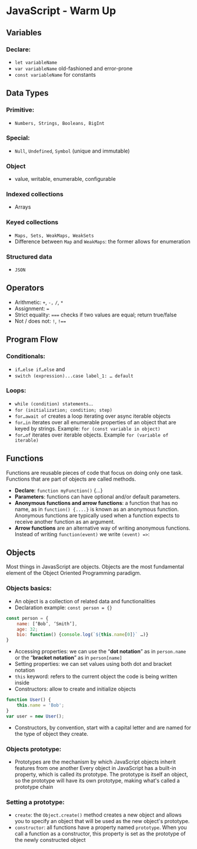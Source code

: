 # JavaScript - Warm Up

## Variables

### Declare:

- `let variableName`
- `var variableName`		old-fashioned and error-prone
- `const variableName`	for constants

## Data Types

### Primitive:
- `Numbers, Strings, Booleans, BigInt` 

### Special:

- `Null`, `Undefined`, `Symbol` (unique and immutable)

### Object

- value, writable, enumerable, configurable

### Indexed collections

- Arrays

### Keyed collections

- `Maps, Sets, WeakMaps, WeakSets` 
- Difference between `Map` and `WeakMaps`: the former allows for enumeration

### Structured data
- `JSON`

## Operators

- Arithmetic: `+`, `-,` `/`, `*`
- Assignment: `=`
- Strict equality: `===` checks if two values are equal; return true/false
- Not / does not: `!`, `!==`

## Program Flow

### Conditionals: 

- `if…else if…else` and
- `switch (expression)...case label_1: … default`

### Loops: 

- `while (condition) statements`…
- `for (initialization; condition; step)`
- `for…await of` creates a loop iterating over async iterable objects
- `for…in` iterates over all enumerable properties of an object that are keyed by strings. Example: `for (const variable in object)`
- `for…of` iterates over iterable objects. Example `for (variable of iterable)`

## Functions

Functions are reusable pieces of code that focus on doing only one task. Functions that are part of objects are called methods.

- **Declare**: `function myFunction()` {...}
- **Parameters**: functions can have optional and/or default parameters. 
- **Anonymous functions and arrow functions**: a function that has no name, as in `function() {....}` is known as an anonymous function. Anonymous functions are typically used when a function expects to receive another function as an argument. 
- **Arrow functions** are an alternative way of writing anonymous functions. Instead of writing `function(event)` we write `(event) =>`:

## Objects
Most things in JavasScript are objects. Objects are the most fundamental element of the Object Oriented Programming paradigm. 


### Objects basics:
- An object is a collection of related data and functionalities
- Declaration example: `const person = {}`

```javascript
const person = {
	name: [‘Bob’, ‘Smith’],
	age: 32;
	bio: function() {console.log(`${this.name[0]}` …)}
}
```

- Accessing properties: we can use the “**dot notation**” as in `person.name` or the “**bracket notation**” as in `person[name]`
- Setting properties: we can set values using both dot and bracket notation
- `this` keyword: refers to the current object the code is being written inside
- Constructors: allow to create and initialize objects

```javascript
function User() {
    this.name = 'Bob';
}
var user = new User();
```

- Constructors, by convention, start with a capital letter and are named for the type of 
object they create.

### Objects prototype:
- Prototypes are the mechanism by which JavaScript objects inherit features from one another
Every object in JavaScript has a built-in property, which is called its prototype. The prototype is itself an object, so the prototype will have its own prototype, making what's called a prototype chain

### Setting a prototype: 

- `create`:	the `Object.create()` method creates a new object and allows you to specify an object that will be used as the new object's prototype. 
- `constructor`: 	all functions have a property named `prototype`. When you call a function as a constructor, this property is set as the prototype of the newly constructed object